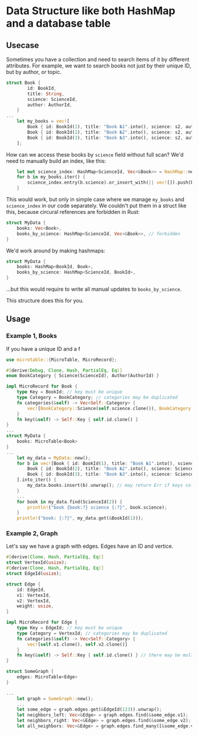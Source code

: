 # Data Structure like both HashMap and a database table

## Usecase

Sometimes you have a collection and need to search items of it by different attributes. For example, we want to search books not just by their unique ID, but by author, or topic.

```rust
struct Book {
		id: BookId,
		title: String,
		science: ScienceId,
		author: AuthorId,
	}
...
	let my_books = vec![
		Book { id: BookId(1), title: "Book №1".into(), science: s2, author: a0 },
		Book { id: BookId(2), title: "Book №2".into(), science: s2, author: a1 },
		Book { id: BookId(3), title: "Book №3".into(), science: s2, author: a2 },
	];
```

How can we access these books by `science` field without full scan? We'd need to manually build an index, like this:

```rust
	let mut science_index: HashMap<ScienceId, Vec<&Book>> = HashMap::new();
	for b in my_books.iter() {
		science_index.entry(b.science).or_insert_with(|| vec![]).push(b);
	}
```

This would work, but only in simple case where we manage `my_books` and `science_index` in our code separately. We couldn't put them in a struct like this, because circural references are forbidden in Rust:

```rust
struct MyData {
	books: Vec<Book>,
	books_by_science: HashMap<ScienceId, Vec<&Book>>, // forbidden
}
```

We'd work around by making hashmaps:

```rust
struct MyData {
	books: HashMap<BookId, Book>,
	books_by_science: HashMap<ScienceId, BookId>,
}
```

...but this would require to write all manual updates to `books_by_science`.

This structure does this for you.

## Usage

### Example 1, Books

If you have a unique ID and a f

```rust
use microtable::{MicroTable, MicroRecord};

#[derive(Debug, Clone, Hash, PartialEq, Eq)]
enum BookCategory { Science(ScienceId), Author(AuthorId) }

impl MicroRecord for Book {
	type Key = BookId; // key must be unique
	type Category = BookCategory; // categories may be duplicated
	fn categories(&self) -> Vec<Self::Category> {
		vec![BookCategory::Science(self.science.clone()), BookCategory::Author(self.author.clone())]
	}
	fn key(&self) -> Self::Key { self.id.clone() }
}
...
struct MyData {
	books: MicroTable<Book>
}
...
	let my_data = MyData::new();
	for b in vec![Book { id: BookId(1), title: "Book №1".into(), science: ScienceId(2), author: AuthorId(1) },
		Book { id: BookId(2), title: "Book №2".into(), science: ScienceId(1), author: AuthorId(2) },
		Book { id: BookId(3), title: "Book №3".into(), science: ScienceId(2), author: AuthorId(3) }
	].into_iter() {
		my_data.books.insert(b).unwrap(); // may return Err if keys collide.
	}
	...
	for book in my_data.find(ScienceId(2)) {
		println!("book {book:?} science {:?}", book.science);
	}
	println!("book: {:?}", my_data.get(&BookId(1)));
```

### Example 2, Graph

Let's say we have a graph with edges. Edges have an ID and vertice.

```rust
#[derive(Clone, Hash, PartialEq, Eq)]
struct VertexId(usize);
#[derive(Clone, Hash, PartialEq, Eq)]
struct EdgeId(usize);

struct Edge {
	id: EdgeId,
	v1: VertexId,
	v2: VertexId,
	weight: usize,
}

impl MicroRecord for Edge {
	type Key = EdgeId; // key must be unique
	type Category = VertexId; // categories may be duplicated
	fn categories(&self) -> Vec<Self::Category> {
		vec![self.v1.clone(), self.v2.clone()]
	}
	fn key(&self) -> Self::Key { self.id.clone() } // there may be multiple edges between same vertice
}

struct SomeGraph {
	edges: MicroTable<Edge>
}

...
	let graph = SomeGraph::new();
	...
	let some_edge = graph.edges.get(&EdgeId(123)).unwrap();
	let neighbors_left: Vec<&Edge> = graph.edges.find(&some_edge.v1);
	let neighbors_right: Vec<&Edge> = graph.edges.find(&some_edge.v2);
	let all_neighbors: Vec<&Edge> = graph.edges.find_many([&some_edge.v1, &some_edge.v2]);
```
